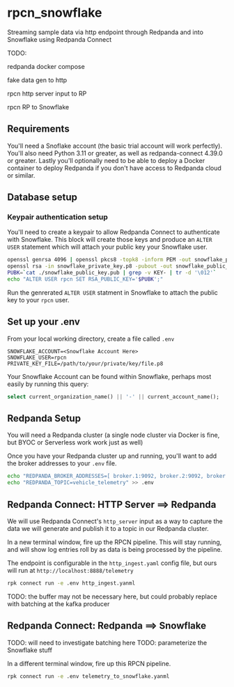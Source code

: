 # rpcn_snowflake
Streaming sample data via http endpoint through Redpanda and into Snowflake using Redpanda Connect


TODO:

redpanda docker compose

fake data gen to http

rpcn http server input to RP


rpcn RP to Snowflake


## Requirements

You'll need a Snoflake account (the basic trial account will work perfectly).  You'll also need Python 3.11 or greater, as well as redpanda-connect 4.39.0 or greater.  Lastly you'll optionally need to be able to deploy a Docker container to deploy Redpanda if you don't have access to Redpanda cloud or similar.


## Database setup


### Keypair authentication setup

You'll need to create a keypair to allow Redpanda Connect to authenticate with Snowflake.  This block will create those keys and produce an `ALTER USER` statement which will attach your public key your Snowflake user.

```bash
openssl genrsa 4096 | openssl pkcs8 -topk8 -inform PEM -out snowflake_private_key.p8 -nocrypt
openssl rsa -in snowflake_private_key.p8 -pubout -out snowflake_public_key.pub
PUBK=`cat ./snowflake_public_key.pub | grep -v KEY- | tr -d '\012'`
echo "ALTER USER rpcn SET RSA_PUBLIC_KEY='$PUBK';"
```

Run the genrerated `ALTER USER` statment in Snowflake to attach the public key to your `rpcn` user.


## Set up your .env


From your local working directory, create a file called `.env`

```
SNOWFLAKE_ACCOUNT=<Snowflake Account Here>
SNOWFLAKE_USER=rpcn
PRIVATE_KEY_FILE=/path/to/your/private/key/file.p8
```

Your Snowflake Account can be found within Snowflake, perhaps most easily by running this query:

```sql
select current_organization_name() || '-' || current_account_name();
```

## Redpanda Setup

You will need a Redpanda cluster (a single node cluster via Docker is fine, but BYOC or Serverless work work just as well)


Once you have your Redpanda cluster up and running, you'll want to add the broker addresses to your `.env` file.

```bash
echo "REDPANDA_BROKER_ADDRESSES=[ broker.1:9092, broker.2:9092, broker.3:9092 ]" >> .env
echo "REDPANDA_TOPIC=vehicle_telemetry" >> .env
```

## Redpanda Connect:  HTTP Server ==> Redpanda 

We will use Redpanda Connect's `http_server` input as a way to capture the data we will generate and publish it to a topic in our Redpanda cluster.   

In a new terminal window, fire up the RPCN pipeline.  This will stay running, and will show log entries roll by as data is being processed by the pipeline.

The endpoint is configurable in the `http_ingest.yaml` config file, but ours will run at `http://localhost:8888/telemetry`

```bash
rpk connect run -e .env http_ingest.yanml
```

TODO:  the buffer may not be necessary here, but could probably replace with batching at the kafka producer


## Redpanda Connect:  Redpanda ==> Snowflake

TODO:  will need to investigate batching here
TODO:  parameterize the Snowflake stuff

In a different terminal window, fire up this RPCN pipeline. 

```bash
rpk connect run -e .env telemetry_to_snowflake.yanml
```

